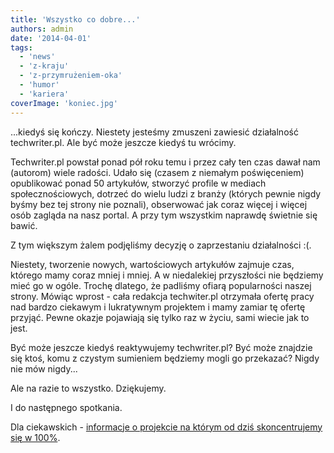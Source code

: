 ```yaml
---
title: 'Wszystko co dobre...'
authors: admin
date: '2014-04-01'
tags:
  - 'news'
  - 'z-kraju'
  - 'z-przymrużeniem-oka'
  - 'humor'
  - 'kariera'
coverImage: 'koniec.jpg'
---
```


...kiedyś się kończy. Niestety jesteśmy zmuszeni zawiesić działalność
techwriter.pl. Ale być może jeszcze kiedyś tu wrócimy.

<!--truncate-->

Techwriter.pl powstał ponad pół roku temu i przez cały ten czas dawał nam
(autorom) wiele radości. Udało się (czasem z niemałym poświęceniem) opublikować
ponad 50 artykułów, stworzyć profile w mediach społecznościowych, dotrzeć do
wielu ludzi z branży (których pewnie nigdy byśmy bez tej strony nie poznali),
obserwować jak coraz więcej i więcej osób zagląda na nasz portal. A przy tym
wszystkim naprawdę świetnie się bawić.

Z tym większym żalem podjęliśmy decyzję o zaprzestaniu działalności :(.

Niestety, tworzenie nowych, wartościowych artykułów zajmuje czas, którego mamy
coraz mniej i mniej. A w niedalekiej przyszłości nie będziemy mieć go w ogóle.
Trochę dlatego, że padliśmy ofiarą popularności naszej strony. Mówiąc wprost -
cała redakcja techwiter.pl otrzymała ofertę pracy nad bardzo ciekawym i
lukratywnym projektem i mamy zamiar tę ofertę przyjąć. Pewne okazje pojawiają
się tylko raz w życiu, sami wiecie jak to jest.

Być może jeszcze kiedyś reaktywujemy techwriter.pl? Być może znajdzie się ktoś,
komu z czystym sumieniem będziemy mogli go przekazać? Nigdy nie mów nigdy...

Ale na razie to wszystko. Dziękujemy.

I do następnego spotkania.

Dla ciekawskich
- [informacje o projekcie na którym od dziś skoncentrujemy się w 100%](http://www.dziennik.com/wiadomosci/artykul/empatia-za-49-milionow-zlotych).
